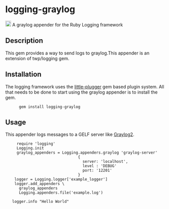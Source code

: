 # logging-graylog 

<a href="https://badge.fury.io/rb/logging-graylog"><img src="https://badge.fury.io/rb/logging-graylog.svg" alt="Gem Version" height="18"></a>
A graylog appender for the Ruby Logging framework


## Description
This gem provides a way to send logs to graylog.This appender is an extension of twp/logging gem.

## Installation
The logging framework uses the [little-plugger](https://github.com/twp/little-plugger) gem based plugin system. All that needs to be done to start using the graylog appender is to install the gem.

          gem install logging-graylog
          
## Usage

 This appender logs messages to a GELF server like [Graylog2](http://www.graylog2.org).
 
         require 'logging'
         Logging.init
         graylog_appenders = Logging.appenders.graylog 'graylog-server'
                                    {
                                      server: 'localhost',
                                      level : 'DEBUG'
                                      port: '12201'
                                    }
        logger = Logging.logger['example_logger']
        logger.add_appenders \
          graylog_appenders
          Logging.appenders.file('example.log')
          
       logger.info "Hello World"


